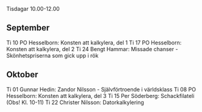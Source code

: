 Tisdagar 10.00-12.00

## September

Ti 10 PO Hesselborn: Konsten att kalkylera, del 1
Ti 17 PO Hesselborn: Konsten att kalkylera, del 2
Ti 24 Bengt Hammar: Missade chanser - Skönhetspriserna som gick upp i rök

## Oktober

Ti 01 Gunnar Hedin: Zandor Nilsson - Självförtroende i världsklass
Ti 08 PO Hesselborn: Konsten att kalkylera, del 3
Ti 15 Per Söderberg: Schackfilateli (Obs! Kl. 10-11)
Ti 22 Christer Nilsson: Datorkalkylering
